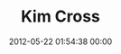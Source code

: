 ---
title: "Kim Cross"
date: 2012-05-22 01:54:38 00:00
permalink: /kimcross
twitter: ""
likes: [534,317,934,1236,1237,1216,1660,1677,1681,48,1693,1694,1695,16,1659,1696,1697,1761,1743,1789]
id: 593
gravatar: "http://www.gravatar.com/avatar/248ce324ea0771899c35db490e17287a"
---